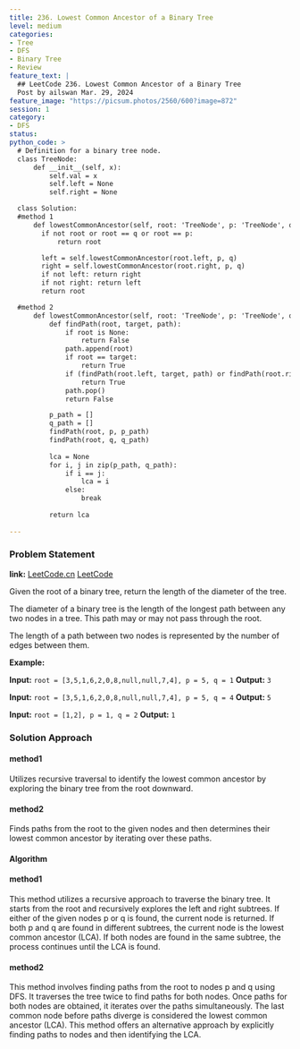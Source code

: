 ```yaml
---
title: 236. Lowest Common Ancestor of a Binary Tree
level: medium
categories:
- Tree
- DFS
- Binary Tree
- Review
feature_text: |
  ## LeetCode 236. Lowest Common Ancestor of a Binary Tree
  Post by ailswan Mar. 29, 2024
feature_image: "https://picsum.photos/2560/600?image=872"
session: 1
category:
- DFS
status: 
python_code: >
  # Definition for a binary tree node.
  class TreeNode:
      def __init__(self, x):
          self.val = x
          self.left = None
          self.right = None

  class Solution:
  #method 1
      def lowestCommonAncestor(self, root: 'TreeNode', p: 'TreeNode', q: 'TreeNode') -> 'TreeNode':
        if not root or root == q or root == p:
            return root

        left = self.lowestCommonAncestor(root.left, p, q)
        right = self.lowestCommonAncestor(root.right, p, q)
        if not left: return right
        if not right: return left
        return root

  #method 2
      def lowestCommonAncestor(self, root: 'TreeNode', p: 'TreeNode', q: 'TreeNode') -> 'TreeNode':
          def findPath(root, target, path):
              if root is None:
                  return False
              path.append(root)
              if root == target:
                  return True
              if (findPath(root.left, target, path) or findPath(root.right, target, path)):
                  return True
              path.pop()
              return False

          p_path = []
          q_path = []
          findPath(root, p, p_path)
          findPath(root, q, q_path)
          
          lca = None
          for i, j in zip(p_path, q_path):
              if i == j:
                  lca = i
              else:
                  break
          
          return lca
        
---
```


### Problem Statement
**link:**
[LeetCode.cn](https://leetcode.cn/problems/diameter-of-binary-tree/)
[LeetCode](https://leetcode.com/diameter-of-binary-tree/)

Given the root of a binary tree, return the length of the diameter of the tree.

The diameter of a binary tree is the length of the longest path between any two nodes in a tree. This path may or may not pass through the root.

The length of a path between two nodes is represented by the number of edges between them.

**Example:**

**Input:** `root = [3,5,1,6,2,0,8,null,null,7,4], p = 5, q = 1`
**Output:** `3`
 
**Input:** `root = [3,5,1,6,2,0,8,null,null,7,4], p = 5, q = 4`
**Output:** `5`

**Input:** `root = [1,2], p = 1, q = 2`
**Output:** `1`

 
### Solution Approach
#### method1
Utilizes recursive traversal to identify the lowest common ancestor by exploring the binary tree from the root downward.
#### method2
Finds paths from the root to the given nodes and then determines their lowest common ancestor by iterating over these paths.

#### Algorithm
#### method1
This method utilizes a recursive approach to traverse the binary tree.
It starts from the root and recursively explores the left and right subtrees.
If either of the given nodes p or q is found, the current node is returned.
If both p and q are found in different subtrees, the current node is the lowest common ancestor (LCA).
If both nodes are found in the same subtree, the process continues until the LCA is found.
#### method2
This method involves finding paths from the root to nodes p and q using DFS.
It traverses the tree twice to find paths for both nodes.
Once paths for both nodes are obtained, it iterates over the paths simultaneously.
The last common node before paths diverge is considered the lowest common ancestor (LCA).
This method offers an alternative approach by explicitly finding paths to nodes and then identifying the LCA.